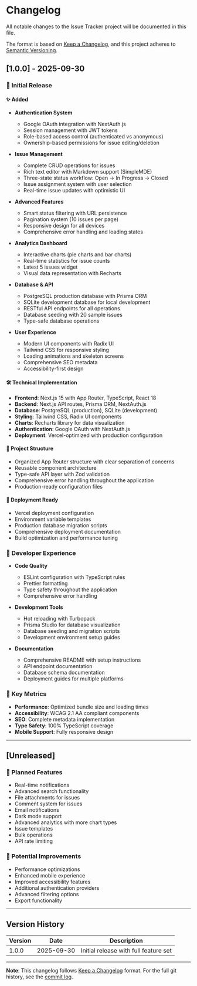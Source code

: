 # Changelog

All notable changes to the Issue Tracker project will be documented in this file.

The format is based on [Keep a Changelog](https://keepachangelog.com/en/1.0.0/),
and this project adheres to [Semantic Versioning](https://semver.org/spec/v2.0.0.html).

## [1.0.0] - 2025-09-30

### 🎉 Initial Release

#### ✨ Added
- **Authentication System**
  - Google OAuth integration with NextAuth.js
  - Session management with JWT tokens
  - Role-based access control (authenticated vs anonymous)
  - Ownership-based permissions for issue editing/deletion

- **Issue Management**
  - Complete CRUD operations for issues
  - Rich text editor with Markdown support (SimpleMDE)
  - Three-state status workflow: Open → In Progress → Closed
  - Issue assignment system with user selection
  - Real-time issue updates with optimistic UI

- **Advanced Features**
  - Smart status filtering with URL persistence
  - Pagination system (10 issues per page)
  - Responsive design for all devices
  - Comprehensive error handling and loading states

- **Analytics Dashboard**
  - Interactive charts (pie charts and bar charts)
  - Real-time statistics for issue counts
  - Latest 5 issues widget
  - Visual data representation with Recharts

- **Database & API**
  - PostgreSQL production database with Prisma ORM
  - SQLite development database for local development
  - RESTful API endpoints for all operations
  - Database seeding with 20 sample issues
  - Type-safe database operations

- **User Experience**
  - Modern UI components with Radix UI
  - Tailwind CSS for responsive styling
  - Loading animations and skeleton screens
  - Comprehensive SEO metadata
  - Accessibility-first design

#### 🛠️ Technical Implementation
- **Frontend**: Next.js 15 with App Router, TypeScript, React 18
- **Backend**: Next.js API routes, Prisma ORM, NextAuth.js
- **Database**: PostgreSQL (production), SQLite (development)
- **Styling**: Tailwind CSS, Radix UI components
- **Charts**: Recharts library for data visualization
- **Authentication**: Google OAuth with NextAuth.js
- **Deployment**: Vercel-optimized with production configuration

#### 📁 Project Structure
- Organized App Router structure with clear separation of concerns
- Reusable component architecture
- Type-safe API layer with Zod validation
- Comprehensive error handling throughout the application
- Production-ready configuration files

#### 🚀 Deployment Ready
- Vercel deployment configuration
- Environment variable templates
- Production database migration scripts
- Comprehensive deployment documentation
- Build optimization and performance tuning

### 🔧 Developer Experience
- **Code Quality**
  - ESLint configuration with TypeScript rules
  - Prettier formatting
  - Type safety throughout the application
  - Comprehensive error handling

- **Development Tools**
  - Hot reloading with Turbopack
  - Prisma Studio for database visualization
  - Database seeding and migration scripts
  - Development environment setup guides

- **Documentation**
  - Comprehensive README with setup instructions
  - API endpoint documentation
  - Database schema documentation
  - Deployment guides for multiple platforms

### 🎯 Key Metrics
- **Performance**: Optimized bundle size and loading times
- **Accessibility**: WCAG 2.1 AA compliant components
- **SEO**: Complete metadata implementation
- **Type Safety**: 100% TypeScript coverage
- **Mobile Support**: Fully responsive design

---

## [Unreleased]

### 🔮 Planned Features
- Real-time notifications
- Advanced search functionality
- File attachments for issues
- Comment system for issues
- Email notifications
- Dark mode support
- Advanced analytics with more chart types
- Issue templates
- Bulk operations
- API rate limiting

### 🔄 Potential Improvements
- Performance optimizations
- Enhanced mobile experience
- Improved accessibility features
- Additional authentication providers
- Advanced filtering options
- Export functionality

---

## Version History

| Version | Date | Description |
|---------|------|-------------|
| 1.0.0 | 2025-09-30 | Initial release with full feature set |

---

**Note**: This changelog follows [Keep a Changelog](https://keepachangelog.com/) format.
For the full git history, see the [commit log](https://github.com/yourusername/issue-tracker/commits/main).
